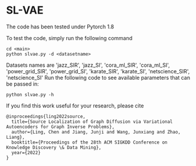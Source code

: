 # SL-VAE

The code has been tested under Pytorch 1.8

To test the code, simply run the following command  
```
cd <main>
python slvae.py -d <datasetname>
```
Datasets names are 'jazz_SIR', 'jazz_SI', 'cora_ml_SIR', 'cora_ml_SI', 'power_grid_SIR', 'power_grid_SI', 'karate_SIR', 'karate_SI', 'netscience_SIR', 'netscience_SI'
Run the following code to see available parameters that can be passed in:  
```
python slvae.py -h
```

If you find this work useful for your research, please cite
```
@inproceedings{ling2022source,
  title={Source Localization of Graph Diffusion via Variational Autoencoders for Graph Inverse Problems},
  author={Ling, Chen and Jiang, Junji and Wang, Junxiang and Zhao, Liang},
  booktitle={Proceedings of the 28th ACM SIGKDD Conference on Knowledge Discovery \& Data Mining},
  year={2022}
}
```
